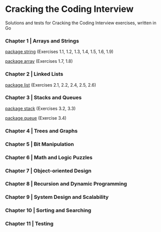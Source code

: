 # Cracking the Coding Interview

Solutions and tests for Cracking the Coding Interview exercises, written in Go

### Chapter 1 | Arrays and Strings

[package string](https://github.com/nikovacevic/ctci/blob/master/string/string.go) (Exercises 1.1, 1.2, 1.3, 1.4, 1.5, 1.6, 1.9)

[package array](https://github.com/nikovacevic/ctci/blob/master/array/array.go) (Exercises 1.7, 1.8)

### Chapter 2 | Linked Lists

[package list](https://github.com/nikovacevic/ctci/blob/master/list/list.go) (Exercises 2.1, 2.2, 2.4, 2.5, 2.6)

### Chapter 3 | Stacks and Queues

[package stack](https://github.com/nikovacevic/ctci/blob/master/stack/stack.go) (Exercises 3.2, 3.3)

[package queue](https://github.com/nikovacevic/ctci/blob/master/queue/queue.go) (Exercise 3.4)

### Chapter 4 | Trees and Graphs

### Chapter 5 | Bit Manipulation

### Chapter 6 | Math and Logic Puzzles

### Chapter 7 | Object-oriented Design

### Chapter 8 | Recursion and Dynamic Programming

### Chapter 9 | System Design and Scalability

### Chapter 10 | Sorting and Searching

### Chapter 11 | Testing
